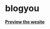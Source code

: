 # blogyou

<a href="http://blogyou.pythonanywhere.com/blog"><strong>Preview the wesite</strong></a>
